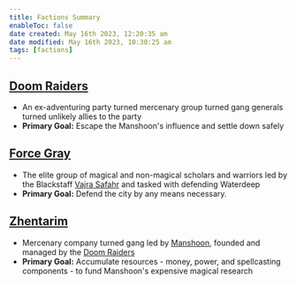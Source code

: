 ```yaml
---
title: Factions Summary
enableToc: false
date created: May 16th 2023, 12:20:35 am
date modified: May 16th 2023, 10:30:25 am
tags: [factions]
---
```

## [Doom Raiders](Doom%20Raiders.md)
- An ex-adventuring party turned mercenary group turned gang generals turned unlikely allies to the party
- **Primary Goal:** Escape the Manshoon's influence and settle down safely

## [Force Gray](Force%20Gray.md)
- The elite group of magical and non-magical scholars and warriors led by the Blackstaff [Vajra Safahr](Vajra%20Safahr.md) and tasked with defending Waterdeep
- **Primary Goal:** Defend the city by any means necessary.

## [Zhentarim](Zhentarim.md)
- Mercenary company turned gang led by [Manshoon](Manshoon.md), founded and managed by the [Doom Raiders](Doom%20Raiders.md)
- **Primary Goal:** Accumulate resources - money, power, and spellcasting components - to fund Manshoon's expensive magical research
